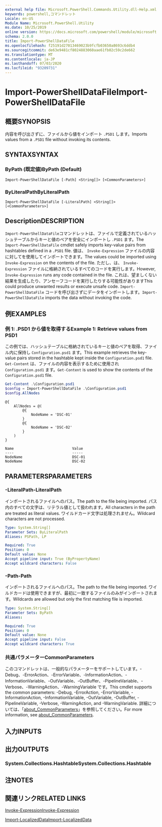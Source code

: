 ```yaml
---
external help file: Microsoft.PowerShell.Commands.Utility.dll-Help.xml
keywords: powershell,コマンドレット
Locale: en-US
Module Name: Microsoft.PowerShell.Utility
ms.date: 10/25/2019
online version: https://docs.microsoft.com/powershell/module/microsoft.powershell.utility/import-powershelldatafile?view=powershell-7&WT.mc_id=ps-gethelp
schema: 2.0.0
title: Import-PowerShellDataFile
ms.openlocfilehash: f25191d27013469023b9fcfb03650a8693c6ddb4
ms.sourcegitcommit: de63e9481cf8024883060aae61fb02c59c2de662
ms.translationtype: MT
ms.contentlocale: ja-JP
ms.lasthandoff: 07/03/2020
ms.locfileid: "93209731"
---
```

# <span data-ttu-id="f5ccc-103">Import-PowerShellDataFile</span><span class="sxs-lookup"><span data-stu-id="f5ccc-103">Import-PowerShellDataFile</span></span>

## <span data-ttu-id="f5ccc-104">概要</span><span class="sxs-lookup"><span data-stu-id="f5ccc-104">SYNOPSIS</span></span>
<span data-ttu-id="f5ccc-105">内容を呼び出さずに、ファイルから値をインポート `.PSD1` します。</span><span class="sxs-lookup"><span data-stu-id="f5ccc-105">Imports values from a `.PSD1` file without invoking its contents.</span></span>

## <span data-ttu-id="f5ccc-106">SYNTAX</span><span class="sxs-lookup"><span data-stu-id="f5ccc-106">SYNTAX</span></span>

### <span data-ttu-id="f5ccc-107">ByPath (既定値)</span><span class="sxs-lookup"><span data-stu-id="f5ccc-107">ByPath (Default)</span></span>

```
Import-PowerShellDataFile [-Path] <String[]> [<CommonParameters>]
```

### <span data-ttu-id="f5ccc-108">ByLiteralPath</span><span class="sxs-lookup"><span data-stu-id="f5ccc-108">ByLiteralPath</span></span>

```
Import-PowerShellDataFile [-LiteralPath] <String[]> [<CommonParameters>]
```

## <span data-ttu-id="f5ccc-109">Description</span><span class="sxs-lookup"><span data-stu-id="f5ccc-109">DESCRIPTION</span></span>

<span data-ttu-id="f5ccc-110">`Import-PowerShellDataFile`コマンドレットは、ファイルで定義されているハッシュテーブルからキーと値のペアを安全にインポートし `.PSD1` ます。</span><span class="sxs-lookup"><span data-stu-id="f5ccc-110">The `Import-PowerShellDataFile` cmdlet safely imports key-value pairs from hashtables defined in a `.PSD1` file.</span></span> <span data-ttu-id="f5ccc-111">値は、 `Invoke-Expression` ファイルの内容に対してを使用してインポートできます。</span><span class="sxs-lookup"><span data-stu-id="f5ccc-111">The values could be imported using `Invoke-Expression` on the contents of the file.</span></span>
<span data-ttu-id="f5ccc-112">ただし、は、 `Invoke-Expression` ファイルに格納されているすべてのコードを実行します。</span><span class="sxs-lookup"><span data-stu-id="f5ccc-112">However, `Invoke-Expression` runs any code contained in the file.</span></span> <span data-ttu-id="f5ccc-113">これは、望ましくない結果を生成したり、アンセーフコードを実行したりする可能性があります</span><span class="sxs-lookup"><span data-stu-id="f5ccc-113">This could produce unwanted results or execute unsafe code.</span></span> <span data-ttu-id="f5ccc-114">`Import-PowerShellDataFile` コードを呼び出さずにデータをインポートします。</span><span class="sxs-lookup"><span data-stu-id="f5ccc-114">`Import-PowerShellDataFile` imports the data without invoking the code.</span></span>

## <span data-ttu-id="f5ccc-115">例</span><span class="sxs-lookup"><span data-stu-id="f5ccc-115">EXAMPLES</span></span>

### <span data-ttu-id="f5ccc-116">例 1: .PSD1 から値を取得する</span><span class="sxs-lookup"><span data-stu-id="f5ccc-116">Example 1: Retrieve values from PSD1</span></span>

<span data-ttu-id="f5ccc-117">この例では、ハッシュテーブルに格納されているキーと値のペアを取得、ファイル内に保持し `Configuration.psd1` ます。</span><span class="sxs-lookup"><span data-stu-id="f5ccc-117">This example retrieves the key-value pairs stored in the hashtable kept inside the `Configuration.psd1` file.</span></span> <span data-ttu-id="f5ccc-118">`Get-Content` は、ファイルの内容を表示するために使用され `Configuration.psd1` ます。</span><span class="sxs-lookup"><span data-stu-id="f5ccc-118">`Get-Content` is used to show the contents of the `Configuration.psd1` file.</span></span>

```powershell
Get-Content .\Configuration.psd1
$config = Import-PowerShellDataFile .\Configuration.psd1
$config.AllNodes
```

```Output
@{
    AllNodes = @(
        @{
            NodeName = 'DSC-01'
        }
        @{
            NodeName = 'DSC-02'
        }
    )
}

Name                           Value
----                           -----
NodeName                       DSC-01
NodeName                       DSC-02
```

## <span data-ttu-id="f5ccc-119">PARAMETERS</span><span class="sxs-lookup"><span data-stu-id="f5ccc-119">PARAMETERS</span></span>

### <span data-ttu-id="f5ccc-120">-LiteralPath</span><span class="sxs-lookup"><span data-stu-id="f5ccc-120">-LiteralPath</span></span>

<span data-ttu-id="f5ccc-121">インポートされるファイルへのパス。</span><span class="sxs-lookup"><span data-stu-id="f5ccc-121">The path to the file being imported.</span></span> <span data-ttu-id="f5ccc-122">パス内のすべての文字は、リテラル値として扱われます。</span><span class="sxs-lookup"><span data-stu-id="f5ccc-122">All characters in the path are treated as literal values.</span></span>
<span data-ttu-id="f5ccc-123">ワイルドカード文字は処理されません。</span><span class="sxs-lookup"><span data-stu-id="f5ccc-123">Wildcard characters are not processed.</span></span>

```yaml
Type: System.String[]
Parameter Sets: ByLiteralPath
Aliases: PSPath, LP

Required: True
Position: 0
Default value: None
Accept pipeline input: True (ByPropertyName)
Accept wildcard characters: False
```

### <span data-ttu-id="f5ccc-124">-Path</span><span class="sxs-lookup"><span data-stu-id="f5ccc-124">-Path</span></span>

<span data-ttu-id="f5ccc-125">インポートされるファイルへのパス。</span><span class="sxs-lookup"><span data-stu-id="f5ccc-125">The path to the file being imported.</span></span> <span data-ttu-id="f5ccc-126">ワイルドカードは使用できますが、最初に一致するファイルのみがインポートされます。</span><span class="sxs-lookup"><span data-stu-id="f5ccc-126">Wildcards are allowed but only the first matching file is imported.</span></span>

```yaml
Type: System.String[]
Parameter Sets: ByPath
Aliases:

Required: True
Position: 0
Default value: None
Accept pipeline input: False
Accept wildcard characters: True
```

### <span data-ttu-id="f5ccc-127">共通パラメーター</span><span class="sxs-lookup"><span data-stu-id="f5ccc-127">CommonParameters</span></span>

<span data-ttu-id="f5ccc-128">このコマンドレットは、一般的なパラメーターをサポートしています。-Debug、-ErrorAction、-ErrorVariable、-InformationAction、-InformationVariable、-OutVariable、-OutBuffer、-PipelineVariable、-Verbose、-WarningAction、-WarningVariable です。</span><span class="sxs-lookup"><span data-stu-id="f5ccc-128">This cmdlet supports the common parameters: -Debug, -ErrorAction, -ErrorVariable, -InformationAction, -InformationVariable, -OutVariable, -OutBuffer, -PipelineVariable, -Verbose, -WarningAction, and -WarningVariable.</span></span> <span data-ttu-id="f5ccc-129">詳細については、「[about_CommonParameters](../Microsoft.PowerShell.Core/About/about_CommonParameters.md)」を参照してください。</span><span class="sxs-lookup"><span data-stu-id="f5ccc-129">For more information, see [about_CommonParameters](../Microsoft.PowerShell.Core/About/about_CommonParameters.md).</span></span>

## <span data-ttu-id="f5ccc-130">入力</span><span class="sxs-lookup"><span data-stu-id="f5ccc-130">INPUTS</span></span>

## <span data-ttu-id="f5ccc-131">出力</span><span class="sxs-lookup"><span data-stu-id="f5ccc-131">OUTPUTS</span></span>

### <span data-ttu-id="f5ccc-132">System.Collections.Hashtable</span><span class="sxs-lookup"><span data-stu-id="f5ccc-132">System.Collections.Hashtable</span></span>

## <span data-ttu-id="f5ccc-133">注</span><span class="sxs-lookup"><span data-stu-id="f5ccc-133">NOTES</span></span>

## <span data-ttu-id="f5ccc-134">関連リンク</span><span class="sxs-lookup"><span data-stu-id="f5ccc-134">RELATED LINKS</span></span>

[<span data-ttu-id="f5ccc-135">Invoke-Expression</span><span class="sxs-lookup"><span data-stu-id="f5ccc-135">Invoke-Expression</span></span>](Invoke-Expression.md)

[<span data-ttu-id="f5ccc-136">Import-LocalizedData</span><span class="sxs-lookup"><span data-stu-id="f5ccc-136">Import-LocalizedData</span></span>](Import-LocalizedData.md)
